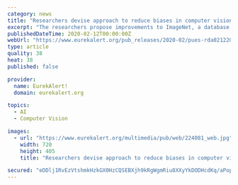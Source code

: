 ```yaml
---
category: news
title: "Researchers devise approach to reduce biases in computer vision data sets"
excerpt: "The researchers propose improvements to ImageNet, a database of more than 14 million images that has played a key role in advancing computer vision over the past decade. ImageNet, which includes images of objects and landscapes as well as people, serves as a source of training data for researchers creating machine learning algorithms that ..."
publishedDateTime: 2020-02-12T00:00:00Z
webUrl: "https://www.eurekalert.org/pub_releases/2020-02/pues-rda021220.php"
type: article
quality: 38
heat: 38
published: false

provider:
  name: EurekAlert!
  domain: eurekalert.org

topics:
  - AI
  - Computer Vision

images:
  - url: "https://www.eurekalert.org/multimedia/pub/web/224081_web.jpg"
    width: 720
    height: 405
    title: "Researchers devise approach to reduce biases in computer vision data sets"

secured: "eDDlj1RvEzVtshmkHzkGX0HzCQSEBXjh9kRgWgmRiu8XXyYkDODHcdKq/aPopVHx78P208bUqoFwuhfUt0ybKsMVhHK80YYti5rNZNupZSymB7jkVCDa15WGFaQ9E0cX1yxVvD20MG9W5OHRpi/cXZJvzpEfKBRD7Nr0w+ocu2+t6/ER1cTWHHcF57o1HBqGICwPJ1dYh7Ky2EHGawPqN6xh7Y2wyfjkwB/ZIvTSb++bUZGBta9dqbbDShwCyHQfRBiOxZjgRoHBPsKCic4dP6W2IxAv9ZWQen5yQ5YS5wpOhw4gZeqYLn3NmkReQRDP;bNK5tuMUjlmOwWr3C9Vw/g=="
---
```


